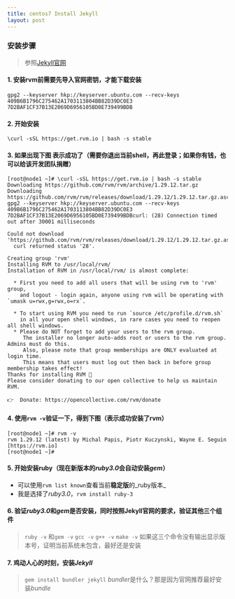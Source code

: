 ```yaml
---
title: centos7 Install Jekyll
layout: post
---
```


### 安装步骤
 > 参照[Jekyll官网](https://jekyllrb.com/docs/)

#### 1. 安装**rvm**前需要先导入官网密钥，才能下载安装

```
gpg2 --keyserver hkp://keyserver.ubuntu.com --recv-keys 409B6B1796C275462A1703113804BB82D39DC0E3 7D2BAF1CF37B13E2069D6956105BD0E739499BDB
```

#### 2. 开始安装

`\curl -sSL https://get.rvm.io | bash -s stable`

#### 3. 如果出现下图 表示成功了（需要你退出当前shell，再此登录；如果你有钱，也可以给该开发团队捐赠）

```shell
[root@node1 ~]# \curl -sSL https://get.rvm.io | bash -s stable
Downloading https://github.com/rvm/rvm/archive/1.29.12.tar.gz
Downloading https://github.com/rvm/rvm/releases/download/1.29.12/1.29.12.tar.gz.asc
gpg2 --keyserver hkp://keyserver.ubuntu.com --recv-keys 409B6B1796C275462A1703113804BB82D39DC0E3 7D2BAF1CF37B13E2069D6956105BD0E739499BDBcurl: (28) Connection timed out after 30001 milliseconds

Could not download 'https://github.com/rvm/rvm/releases/download/1.29.12/1.29.12.tar.gz.asc'.
  curl returned status '28'.

Creating group 'rvm'
Installing RVM to /usr/local/rvm/
Installation of RVM in /usr/local/rvm/ is almost complete:

  * First you need to add all users that will be using rvm to 'rvm' group,
    and logout - login again, anyone using rvm will be operating with `umask u=rwx,g=rwx,o=rx`.

  * To start using RVM you need to run `source /etc/profile.d/rvm.sh`
    in all your open shell windows, in rare cases you need to reopen all shell windows.
  * Please do NOT forget to add your users to the rvm group.
     The installer no longer auto-adds root or users to the rvm group. Admins must do this.
     Also, please note that group memberships are ONLY evaluated at login time.
     This means that users must log out then back in before group membership takes effect!
Thanks for installing RVM 🙏
Please consider donating to our open collective to help us maintain RVM.

👉  Donate: https://opencollective.com/rvm/donate
```

#### 4. 使用`rvm -v`验证一下，得到下图（表示成功安装了rvm）

```shell
[root@node1 ~]# rvm -v
rvm 1.29.12 (latest) by Michal Papis, Piotr Kuczynski, Wayne E. Seguin [https://rvm.io]
[root@node1 ~]#
```

#### 5. 开始安装**ruby**（现在新版本的*ruby3.0*会自动安装*gem*）
 - 可以使用`rvm list known`查看当前**稳定版**的_ruby版本_ 
 - 我是选择了*ruby3.0*，`rvm install ruby-3`

#### 6. 验证*ruby3.0*和*gem*是否安装，同时按照Jekyll官网的要求，验证其他三个组件
  > `ruby -v` 和`gem -v`
  > `gcc -v` `g++ -v` `make -v`
  > 如果这三个命令没有输出显示版本号，证明当前系统未包含，最好还是安装

#### 7. 鸡动人心的时刻，安装*Jekyll*
  > `gem install bundler jekyll`
  > *bundler*是什么？那是因为官网推荐最好安装*bundle*
